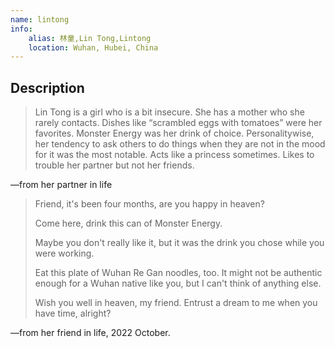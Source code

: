 ```yaml
---
name: lintong
info:
    alias: 林童,Lin Tong,Lintong
    location: Wuhan, Hubei, China
---
```


## Description

> Lin Tong is a girl who is a bit insecure.
> She has a mother who she rarely contacts.
> Dishes like “scrambled eggs with tomatoes” were her favorites.
> Monster Energy was her drink of choice.
> Personalitywise,
> her tendency to ask others to do things when they are not in the mood for it was the most notable.
> Acts like a princess sometimes.
> Likes to trouble her partner but not her friends.

—from her partner in life

> Friend, it's been four months, are you happy in heaven?
>
> Come here, drink this can of Monster Energy.
>
> Maybe you don't really like it, but it was the drink you chose while you were working.
>
> Eat this plate of Wuhan Re Gan noodles, too.
> It might not be authentic enough for a Wuhan native like you, but I can't think of anything else.
>
> Wish you well in heaven, my friend.
> Entrust a dream to me when you have time, alright?

—from her friend in life, 2022 October.
